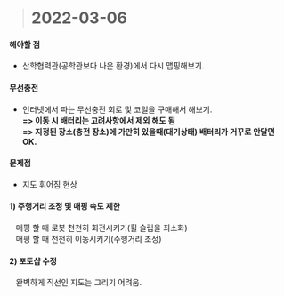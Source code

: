 ># 2022-03-06

#### 해야할 점
* 산학협력관(공학관보다 나은 환경)에서 다시 맵핑해보기.

#### 무선충전
* 인터넷에서 파는 무선충전 회로 및 코일을 구매해서 해보기.
</br> **=> 이동 시 배터리는 고려사항에서 제외 해도 됨**
</br> **=> 지정된 장소(충전 장소)에 가만히 있을때(대기상태) 배터리가 거꾸로 안달면 OK.**

#### 문제점
* 지도 휘어짐 현상</br>
#### 1) 주행거리 조정 및 매핑 속도 제한
&nbsp;&nbsp; 매핑 할 때 로봇 천천히 회전시키기(휠 슬립을 최소화)</br>
&nbsp;&nbsp; 매핑 할 때 천천히 이동시키기(주행거리 조정)

#### 2) 포토샵 수정
&nbsp;&nbsp; 완벽하게 직선인 지도는 그리기 어려움.
